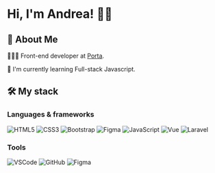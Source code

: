 
# Hi, I'm Andrea! 👋🏻


## 🚀 About Me

👩🏻‍💻 Front-end developer at [Porta](https://www.porta.com.py/).

🧠 I'm currently learning Full-stack Javascript.


## 🛠 My stack

### Languages & frameworks
![HTML5](https://img.shields.io/badge/-HTML5-f06529?&logo=HTML5&logoColor=white)
![CSS3](https://img.shields.io/badge/-CSS3-2965f1?&logo=CSS3&logoColor=white)
![Bootstrap](https://img.shields.io/badge/-Bootstrap-563d7c?&logo=Bootstrap&logoColor=white)
![Figma](https://img.shields.io/badge/-SASS-cc6699?&logo=SASS&logoColor=white)
![JavaScript](https://img.shields.io/badge/-JavaScript-f0db4f?&logo=JavaScript&logoColor=black)
![Vue](https://img.shields.io/badge/-Vue.js-4FC08D?&logo=vuedotjs&logoColor=white)
![Laravel](https://img.shields.io/badge/-Laravel-fb503b?&logo=Laravel&logoColor=white)

### Tools
![VSCode](https://img.shields.io/badge/-VSCode-0078d7?&logo=visual-studio-code&logoColor=white)
![GitHub](https://img.shields.io/badge/-GitHub-000?&logo=github&logoColor=white)
![Figma](https://img.shields.io/badge/-Figma-000?&logo=Figma&logoColor=white)




